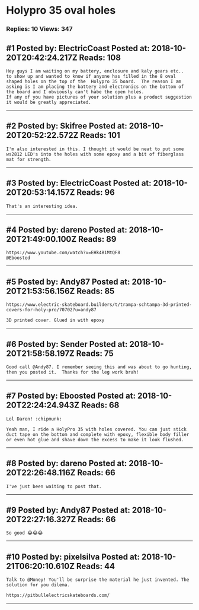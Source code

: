 # Holypro 35 oval holes

### Replies: 10 Views: 347

## \#1 Posted by: ElectricCoast Posted at: 2018-10-20T20:42:24.217Z Reads: 108

```
Hey guys I am waiting on my battery, enclosure and kaly gears etc..  to show up and wanted to know if anyone has filled in the 8 oval shaped holes on the top of the  Holypro 35 board.  The reason I am asking is I am placing the battery and electronics on the bottom of the board and I obviously can't habe the open holes.  
If any of you have pictures of your solution plus a product suggestion it would be greatly appreciated.
```

---
## \#2 Posted by: Skifree Posted at: 2018-10-20T20:52:22.572Z Reads: 101

```
I'm also interested in this. I thought it would be neat to put some ws2812 LED's into the holes with some epoxy and a bit of fiberglass mat for strength.
```

---
## \#3 Posted by: ElectricCoast Posted at: 2018-10-20T20:53:14.157Z Reads: 96

```
That's an interesting idea.
```

---
## \#4 Posted by: dareno Posted at: 2018-10-20T21:49:00.100Z Reads: 89

```
https://www.youtube.com/watch?v=EHk4B1MtQF8
@Eboosted
```

---
## \#5 Posted by: Andy87 Posted at: 2018-10-20T21:53:56.156Z Reads: 85

```
https://www.electric-skateboard.builders/t/trampa-schtampa-3d-printed-covers-for-holy-pro/70702?u=andy87

3D printed cover. Glued in with epoxy
```

---
## \#6 Posted by: Sender Posted at: 2018-10-20T21:58:58.197Z Reads: 75

```
Good call @Andy87. I remember seeing this and was about to go hunting, then you posted it.  Thanks for the leg work brah!
```

---
## \#7 Posted by: Eboosted Posted at: 2018-10-20T22:24:24.943Z Reads: 68

```
Lol Daren! :chipmunk:

Yeah man, I ride a HolyPro 35 with holes covered. You can just stick duct tape on the bottom and complete with epoxy, flexible body filler or even hot glue and shave down the excess to make it look flushed.
```

---
## \#8 Posted by: dareno Posted at: 2018-10-20T22:26:48.116Z Reads: 66

```
I've just been waiting to post that.
```

---
## \#9 Posted by: Andy87 Posted at: 2018-10-20T22:27:16.327Z Reads: 66

```
So good 😂😂😂
```

---
## \#10 Posted by: pixelsilva Posted at: 2018-10-21T06:20:10.610Z Reads: 44

```
Talk to @Money! You'll be surprise the material he just invented. The solution for you dilema.

https://pitbullelectricskateboards.com/
```

---
